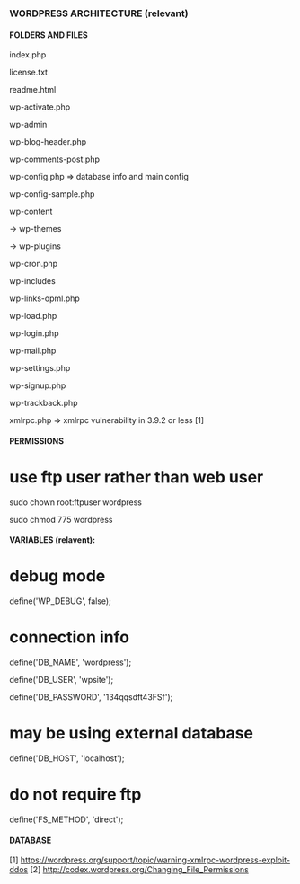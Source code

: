 ### WORDPRESS ARCHITECTURE (relevant) 
#### FOLDERS AND FILES

index.php

license.txt

readme.html

wp-activate.php

wp-admin

wp-blog-header.php

wp-comments-post.php

wp-config.php => database info and main config

wp-config-sample.php

wp-content

  -> wp-themes

  -> wp-plugins

wp-cron.php

wp-includes

wp-links-opml.php

wp-load.php

wp-login.php

wp-mail.php

wp-settings.php

wp-signup.php

wp-trackback.php

xmlrpc.php => xmlrpc vulnerability in 3.9.2 or less [1]


#### PERMISSIONS 

# use ftp user rather than web user

sudo chown root:ftpuser wordpress

sudo chmod 775 wordpress


#### VARIABLES (relavent):
 # debug mode

define('WP_DEBUG', false);

 # connection info

define('DB_NAME', 'wordpress');

define('DB_USER', 'wpsite');

define('DB_PASSWORD', '134qqsdft43FSf');

 # may be using external database

define('DB_HOST', 'localhost');

 # do not require ftp

 define('FS_METHOD', 'direct');

#### DATABASE 

[1] https://wordpress.org/support/topic/warning-xmlrpc-wordpress-exploit-ddos
[2] http://codex.wordpress.org/Changing_File_Permissions
